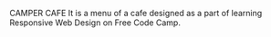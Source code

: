CAMPER CAFE
It is a menu of a cafe designed as a part of learning Responsive Web Design on Free Code Camp.
